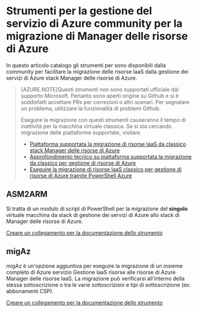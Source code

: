 <properties
    pageTitle="Strumenti per la gestione del servizio di Azure community per la migrazione di Manager delle risorse di Azure"
    description="In questo articolo catalogo gli strumenti per sono disponibili dalla community per facilitare la migrazione delle risorse IaaS dalla gestione dei servizi di Azure stack Manager delle risorse di Azure."
    services="virtual-machines-windows"
    documentationCenter=""
    authors="singhkays"
    manager="timlt"
    editor=""
    tags="azure-resource-manager"/>

<tags
    ms.service="virtual-machines-windows"
    ms.workload="infrastructure-services"
    ms.tgt_pltfrm="vm-windows"
    ms.devlang="na"
    ms.topic="article"
    ms.date="08/29/2016"
    ms.author="singhkay"/>

# <a name="community-tools-for-azure-service-management-to-azure-resource-manager-migration"></a>Strumenti per la gestione del servizio di Azure community per la migrazione di Manager delle risorse di Azure

In questo articolo catalogo gli strumenti per sono disponibili dalla community per facilitare la migrazione delle risorse IaaS dalla gestione dei servizi di Azure stack Manager delle risorse di Azure.

>[AZURE.NOTE]Questi strumenti non sono supportati ufficiale dal supporto Microsoft. Pertanto sono aperti origine su Github e si è soddisfatti accettare PRs per correzioni o altri scenari. Per segnalare un problema, utilizzare la funzionalità di problemi Github.
>
> Eseguire la migrazione con questi strumenti causeranno il tempo di inattività per la macchina virtuale classica. Se si sta cercando migrazione delle piattaforme supportate, visitare 
>
>- [Piattaforma supportata la migrazione di risorse IaaS da classico stack Manager delle risorse di Azure](./virtual-machines-windows-migration-classic-resource-manager.md)
>- [Approfondimento tecnico su piattaforma supportata la migrazione da classico per gestione di risorse di Azure](./virtual-machines-windows-migration-classic-resource-manager-deep-dive.md)
>- [Eseguire la migrazione di risorse IaaS classico per gestione di risorse di Azure tramite PowerShell Azure](./virtual-machines-windows-ps-migration-classic-resource-manager.md)

## <a name="asm2arm"></a>ASM2ARM

Si tratta di un modulo di script di PowerShell per la migrazione del **singolo** virtuale macchina da stack di gestione dei servizi di Azure allo stack di Manager delle risorse di Azure. 

[Creare un collegamento per la documentazione dello strumento](https://github.com/Azure/classic-iaas-resourcemanager-migration/tree/master/asm2arm)

## <a name="migaz"></a>migAz

migAz è un'opzione aggiuntiva per eseguire la migrazione di un insieme completo di Azure servizio Gestione IaaS risorse alle risorse di Azure Manager delle risorse IaaS. La migrazione può verificarsi all'interno della stessa sottoscrizione o tra le varie sottoscrizioni e tipi di sottoscrizione (ex: abbonamenti CSP).

[Creare un collegamento per la documentazione dello strumento](https://github.com/Azure/classic-iaas-resourcemanager-migration/tree/master/migaz)